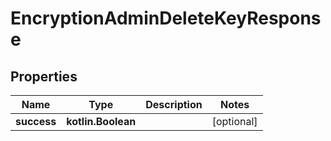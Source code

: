 
# EncryptionAdminDeleteKeyResponse

## Properties
| Name | Type | Description | Notes |
| ------------ | ------------- | ------------- | ------------- |
| **success** | **kotlin.Boolean** |  |  [optional] |
